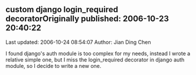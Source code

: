 ## custom django login_required decoratorOriginally published: 2006-10-23 20:40:22 
Last updated: 2006-10-24 08:54:07 
Author: Jian Ding Chen 
 
I found django's auth module is too complex for my needs, instead I wrote a relative simple one, but I miss the login_required decorator in django auth module, so I decide to write a new one.